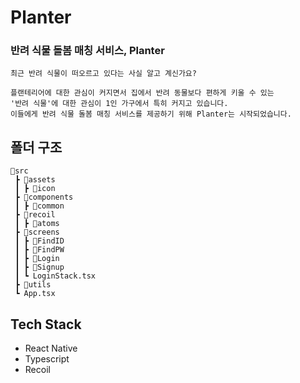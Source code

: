 # Planter
### 반려 식물 돌봄 매칭 서비스, Planter
```혹시, 반려 식물에 관심 있으세요?
최근 반려 식물이 떠오르고 있다는 사실 알고 계신가요?  

플랜테리어에 대한 관심이 커지면서 집에서 반려 동물보다 편하게 키울 수 있는  
'반려 식물'에 대한 관심이 1인 가구에서 특히 커지고 있습니다.  
이들에게 반려 식물 돌봄 매칭 서비스를 제공하기 위해 Planter는 시작되었습니다.
```
## 폴더 구조
```
📂src
 ┣ 📂assets
 ┃ ┣ 📂icon
 ┣ 📂components
 ┃ ┣ 📂common
 ┣ 📂recoil
 ┃ ┣ 📂atoms
 ┣ 📂screens
 ┃ ┣ 📂FindID
 ┃ ┣ 📂FindPW
 ┃ ┣ 📂Login
 ┃ ┣ 📂Signup
 ┃ ┗ LoginStack.tsx
 ┣ 📂utils
 ┗ App.tsx
 ```
 ## Tech Stack
 - React Native
 - Typescript
 - Recoil
